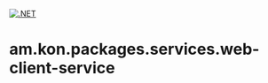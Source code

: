 [![.NET](https://github.com/konak/am.kon.packages.services.web-client-service/actions/workflows/dotnet.yml/badge.svg)](https://github.com/konak/am.kon.packages.services.web-client-service/actions/workflows/dotnet.yml)

# am.kon.packages.services.web-client-service
